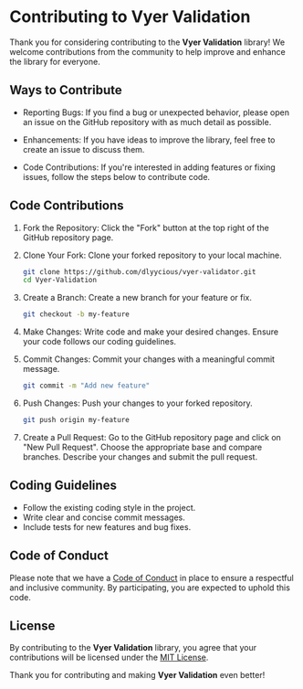 # Contributing to Vyer Validation

Thank you for considering contributing to the **Vyer Validation** library! We welcome contributions from the community to help improve and enhance the library for everyone.

## Ways to Contribute

- Reporting Bugs: If you find a bug or unexpected behavior, please open an issue on the GitHub repository with as much detail as possible.

- Enhancements: If you have ideas to improve the library, feel free to create an issue to discuss them.

- Code Contributions: If you're interested in adding features or fixing issues, follow the steps below to contribute code.

## Code Contributions

1. Fork the Repository: Click the "Fork" button at the top right of the GitHub repository page.

2. Clone Your Fork: Clone your forked repository to your local machine.

   ```sh
   git clone https://github.com/dlyycious/vyer-validator.git
   cd Vyer-Validation
   ```

3. Create a Branch: Create a new branch for your feature or fix.

   ```sh
   git checkout -b my-feature
   ```

4. Make Changes: Write code and make your desired changes. Ensure your code follows our coding guidelines.

5. Commit Changes: Commit your changes with a meaningful commit message.

   ```sh
   git commit -m "Add new feature"
   ```

6. Push Changes: Push your changes to your forked repository.

   ```sh
   git push origin my-feature
   ```

7. Create a Pull Request: Go to the GitHub repository page and click on "New Pull Request". Choose the appropriate base and compare branches. Describe your changes and submit the pull request.

## Coding Guidelines

- Follow the existing coding style in the project.
- Write clear and concise commit messages.
- Include tests for new features and bug fixes.

## Code of Conduct

Please note that we have a [Code of Conduct](CODE_OF_CONDUCT.md) in place to ensure a respectful and inclusive community. By participating, you are expected to uphold this code.

## License

By contributing to the **Vyer Validation** library, you agree that your contributions will be licensed under the [MIT License](LICENSE).

Thank you for contributing and making **Vyer Validation** even better!
